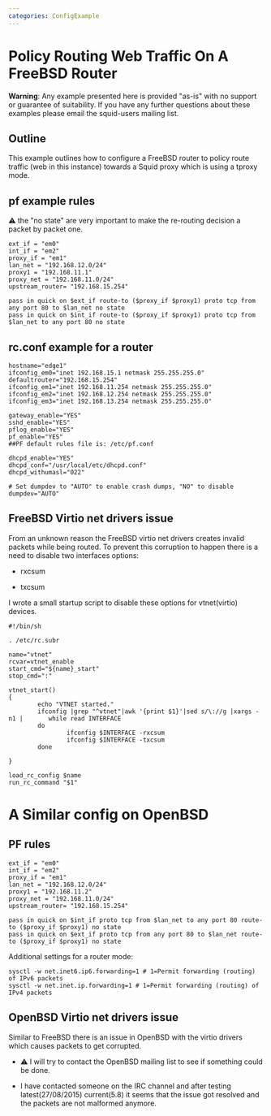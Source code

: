 ```yaml
---
categories: ConfigExample
---
```

# Policy Routing Web Traffic On A FreeBSD Router

**Warning**: Any example presented here is provided "as-is" with no
support or guarantee of suitability. If you have any further questions
about these examples please email the squid-users mailing list.

## Outline

This example outlines how to configure a FreeBSD router to policy route
traffic (web in this instance) towards a Squid proxy which is using a
tproxy mode.

## pf example rules

⚠️ the
"no state" are very important to make the re-routing decision a packet
by packet one.

    ext_if = "em0"
    int_if = "em2"
    proxy_if = "em1"
    lan_net = "192.168.12.0/24"
    proxy1 = "192.168.11.1"
    proxy_net = "192.168.11.0/24"
    upstream_router= "192.168.15.254"
    
    pass in quick on $ext_if route-to ($proxy_if $proxy1) proto tcp from any port 80 to $lan_net no state
    pass in quick on $int_if route-to ($proxy_if $proxy1) proto tcp from $lan_net to any port 80 no state

## rc.conf example for a router

    hostname="edge1"
    ifconfig_em0="inet 192.168.15.1 netmask 255.255.255.0"
    defaultrouter="192.168.15.254"
    ifconfig_em1="inet 192.168.11.254 netmask 255.255.255.0"
    ifconfig_em2="inet 192.168.12.254 netmask 255.255.255.0"
    ifconfig_em3="inet 192.168.13.254 netmask 255.255.255.0"
    
    gateway_enable="YES"
    sshd_enable="YES"
    pflog_enable="YES"
    pf_enable="YES"
    ##PF default rules file is: /etc/pf.conf
    
    dhcpd_enable="YES"
    dhcpd_conf="/usr/local/etc/dhcpd.conf"
    dhcpd_withumasl="022"
    
    # Set dumpdev to "AUTO" to enable crash dumps, "NO" to disable
    dumpdev="AUTO"

## FreeBSD Virtio net drivers issue

From an unknown reason the FreeBSD virtio net drivers creates invalid
packets while being routed. To prevent this corruption to happen there
is a need to disable two interfaces options:

  - rxcsum

  - txcsum

I wrote a small startup script to disable these options for
vtnet(virtio) devices.

``` highlight
#!/bin/sh

. /etc/rc.subr

name="vtnet"
rcvar=vtnet_enable
start_cmd="${name}_start"
stop_cmd=":"

vtnet_start()
{
        echo "VTNET started."
        ifconfig |grep "^vtnet"|awk '{print $1}'|sed s/\://g |xargs -n1 |       while read INTERFACE
        do
                ifconfig $INTERFACE -rxcsum
                ifconfig $INTERFACE -txcsum
        done

}

load_rc_config $name
run_rc_command "$1"
```

# A Similar config on OpenBSD

## PF rules

    ext_if = "em0"
    int_if = "em2"
    proxy_if = "em1"
    lan_net = "192.168.12.0/24"
    proxy1 = "192.168.11.2"
    proxy_net = "192.168.11.0/24"
    upstream_router= "192.168.15.254"
    
    pass in quick on $int_if proto tcp from $lan_net to any port 80 route-to ($proxy_if $proxy1) no state
    pass in quick on $ext_if proto tcp from any port 80 to $lan_net route-to ($proxy_if $proxy1) no state

Additional settings for a router mode:

    sysctl -w net.inet6.ip6.forwarding=1 # 1=Permit forwarding (routing) of IPv6 packets
    sysctl -w net.inet.ip.forwarding=1 # 1=Permit forwarding (routing) of IPv4 packets

## OpenBSD Virtio net drivers issue

Similar to FreeBSD there is an issue in OpenBSD with the virtio drivers
which causes packets to get corrupted.

  - ⚠️
    I will try to contact the OpenBSD mailing list to see if something
    could be done.

  - I have contacted someone on the IRC channel and after testing
    latest(27/08/2015) current(5.8) it seems that the issue got resolved
    and the packets are not malformed anymore.
